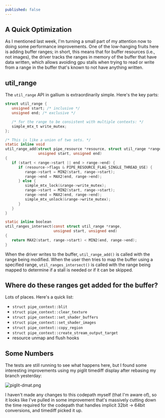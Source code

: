 ```yaml
---
published: false
---
```

## A Quick Optimization

As I mentioned last week, I'm turning a small part of my attention now to doing some performance improvements. One of the low-hanging fruits here is adding buffer ranges; in short, this means that for buffer resources (i.e., not images), the driver tracks the ranges in memory of the buffer that have data written, which allows avoiding gpu stalls when trying to read or write from a range in the buffer that's known to not have anything written.

## util_range
The `util_range` API in gallium is extraordinarily simple. Here's the key parts:

```c
struct util_range {
   unsigned start; /* inclusive */
   unsigned end; /* exclusive */

   /* for the range to be consistent with multiple contexts: */
   simple_mtx_t write_mutex;
};

/* This is like a union of two sets. */
static inline void
util_range_add(struct pipe_resource *resource, struct util_range *range,
               unsigned start, unsigned end)
{
   if (start < range->start || end > range->end) {
      if (resource->flags & PIPE_RESOURCE_FLAG_SINGLE_THREAD_USE) {
         range->start = MIN2(start, range->start);
         range->end = MAX2(end, range->end);
      } else {
         simple_mtx_lock(&range->write_mutex);
         range->start = MIN2(start, range->start);
         range->end = MAX2(end, range->end);
         simple_mtx_unlock(&range->write_mutex);
      }
   }
}

static inline boolean
util_ranges_intersect(const struct util_range *range,
                      unsigned start, unsigned end)
{
   return MAX2(start, range->start) < MIN2(end, range->end);
}
```
When the driver writes to the buffer, `util_range_add()` is called with the range being modified. When the user then tries to map the buffer using a specified range, `util_ranges_intersect()` is called with the range being mapped to determine if a stall is needed or if it can be skipped.

## Where do these ranges get added for the buffer?
Lots of places. Here's a quick list:
* `struct pipe_context::blit`
* `struct pipe_context::clear_texture`
* `struct pipe_context::set_shader_buffers`
* `struct pipe_context::set_shader_images`
* `struct pipe_context::copy_region`
* `struct pipe_context::create_stream_output_target`
* resource unmap and flush hooks

## Some Numbers
The tests are still running to see what happens here, but I found some interesting improvements using my piglit timediff display after rebasing my branch yesterday:

![piglit-dmat.png]({{site.url}}/assets/piglit-dmat.png)

I haven't made any changes to this codepath myself (that I'm aware of), so it looks like I've pulled in some improvement that's massively cutting down the time required for the codepath that handles implicit 32bit -> 64bit conversions, and timediff picked it up.